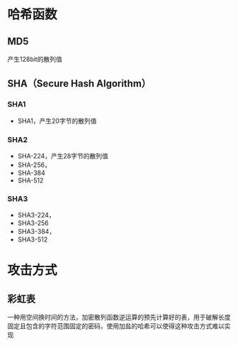 # 哈希函数
## MD5
产生128bit的散列值
## SHA（Secure Hash Algorithm）
### SHA1 
* SHA1，产生20字节的散列值
### SHA2
* SHA-224，产生28字节的散列值
* SHA-256，
* SHA-384
* SHA-512
### SHA3
* SHA3-224，
* SHA3-256
* SHA3-384，
* SHA3-512
# 攻击方式
## 彩虹表
一种用空间换时间的方法，加密散列函数逆运算的预先计算好的表，用于破解长度固定且包含的字符范围固定的密码，使用加盐的哈希可以使得这种攻击方式难以实现
